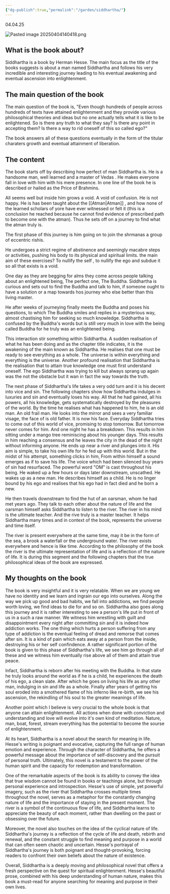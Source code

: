 ```yaml
---
{"dg-publish":true,"permalink":"/garden/siddhartha/"}
---
```


04.04.25

![Pasted image 20250404140418.png](/img/user/images/Pasted%20image%2020250404140418.png)
## What is the book about?

Siddhartha is a book by Herman Hesse. The main focus as the title of the books suggests is about a man named Siddhartha and follows his very incredible and interesting journey leading to his eventual awakening and eventual ascension into enlightenment.

## The main question of the book

The main question of the book is, "Even though hundreds of people across hundreds of texts have attained enlightenment and they provide various philosophical theories and ideas but no one actually tells what it is like to be enlightened. So is there any truth to what they say? Is there any point in accepting them? Is there a way to rid oneself of this so called ego?"

The book answers all of these questions eventually in the form of the titular charaters growth and eventual attainment of liberation.

## The content

 The book starts off by describing how perfect of man Siddhartha is. He is a handsome man, well learned and a master of Vedas . He makes everyone fall in love with him with his mere presence. In one line of the book he is described or hailed as the Price of Brahmins.

All seems well but inside him grows a void. A void of confusion. He is not happy. He is has been taught about the [[Atman\|Atman]] , and how none of the learned scholars of yore have ever witnessed or felt it (this is a conclusion he reached because he cannot find evidence of prescribed path to become one with the atman). Thus he sets off on a journey to find what the atman truly is.

The first phase of this journey is him going on to join the shrmanas a group of eccentric rishis.

He undergoes a strict regime of abstinence and seemingly macabre steps or activities, pushing his body to its physical and spiritual limits. the main aim of these exercises? To nullify the self , to nullify the ego and subdue it so all that exists is a void.

One day as they are begging for alms they come across people talking about an enlightened being, The perfect one, The Buddha. Siddhartha is curious and sets out to find the Buddha and talk to him, if someone ought to have a solution or a map towards hos journey who else better than this living master.

He after weeks of journeying finally meets the Buddha and poses his questions, to which The Buddha smiles and replies in a mysterious way, almost chastising him for seeking so much knowledge. Siddhartha is confused by the Buddha's words but is still very much in love with the being called Buddha for he truly was an enlightened being.

This interaction stir something within Siddhartha. A sudden realisation of what he has been doing and as the chapter title indicates, it is the awakening of the main known as Siddhartha. He realises that one must be ready to see everything as a whole. The universe is within everything and everything is the universe. Another profound realisation that Siddhartha is the realisation that to attain true knowledge one must first understand oneself. The ego Siddhartha was trying to kill but always sprang up again was the not the obstacle but it wan in fact the way towards the truth.

The next phase of Siddhartha's life takes a very odd turn and it is his decent into vice and sin. The following chapters show how Siddhartha indulges in luxuries and sin and eventually loses his way. All that he had gained, all his powers, all his knowledge, gets systematically destroyed by the pleasures of the world. By the time he realises what has happened to him, he is an old man. An old frail man. He looks into the mirror and sees a very familiar visage, the face of is old father. It is now his face. Everyday Siddhartha tries to come out of this world of vice, promising to stop tomorrow. But tomorrow never comes for him. And one night he has a breakdown. This results in him sitting under a mango tree reminiscing about his younger days. This results in him reaching a consensus and he leaves the city in the dead of the night without informing anyone. He ends up near a river and plunges into it. His aim is simple, to take his own life for he fed up with this world. But in the midst of his attempt, something clicks in him, From within himself a sound emerges as if to save his life. The voice which had been silenced buy years of sin had resurfaced. The powerful word "OM" is cast throughout his being. He waked up a few hours or days later downstream, unscathed. He wakes up as a new man. He describes himself as a child. He is no linger bound by his ego and realises that his ego had in fact died and he born a new.

He then travels downstream to find the hut of an oarsman, whom he had met years ago. They talk to each other about the nature of life and the oarsman himself asks Siddhartha to listen to the river. The river in his mind is the ultimate teacher. And the rive truly is a master teacher. It helps Siddhartha many times and in context of the book, represents the universe and time itself.

The river is present everywhere at the same time, may it be in the form of the sea, a brook a waterfall or the underground water. The river exists everywhere and hence is like time. According to the philosophy of the book the river is the ultimate representation of life and is a reflection of the nature of life. It is during this segment and the following chapters that the true philosophical ideas of the book are expressed.

## My thoughts on the book

The book is very insightful and it is very relatable. When we are young we have no identity and we learn and ingrain our ego into ourselves. Along the way we pick up good and bad habits, we fall into addictions, we find people worth loving, we find ideas to die for and so on. Siddhartha also goes along this journey and it is rather interesting to see a person's life put in front of us in a such a raw manner. We witness him wrestling with guilt and disappointment every night after committing sin and it is indeed how addiction works. The one thing which hurts a person suffering from any type of addiction is the eventual feeling of dread and remorse that comes after sin. It is a kind of pain which eats away at a person from the inside, destroying his or her self confindence. A rather significant portion of the book is given to this phase of Siddhartha's life, we see him go through all of these and we witness him eventually rise above all of them and attain true peace.

 Infact, Siddhartha is reborn after his meeting with the Buddha. In that state he truly looks around the world as if he is a child, he experiences the death of his ego, a clean slate. After which he goes on living his life as any other man, indulging in sin and life as a whole. Finally after years of getting his soul eroded into a smothered flame of his inferno like re-birth, we see his ascension, the rekindling of his soul to the greater meanings of life.

Another point which I believe is very crucial to the whole book is that anyone can attain enlightenment. All actions when done with conviction and understanding and love will evolve into it's own kind of meditation. Nature, man, boat, forest, stream everything has the potential to become the sourse of enlightenment.

At its heart, Siddhartha is a novel about the search for meaning in life. Hesse's writing is poignant and evocative, capturing the full range of human emotion and experience. Through the character of Siddhartha, he offers a powerful message about the importance of self-discovery and the pursuit of personal truth. Ultimately, this novel is a testament to the power of the human spirit and the capacity for redemption and transformation.

One of the remarkable aspects of the book is its ability to convey the idea that true wisdom cannot be found in books or teachings alone, but through personal experience and introspection. Hesse's use of simple, yet powerful imagery, such as the river that Siddhartha crosses multiple times throughout the novel, serves as a metaphor for the constantly changing nature of life and the importance of staying in the present moment. The river is a symbol of the continuous flow of life, and Siddhartha learns to appreciate the beauty of each moment, rather than dwelling on the past or obsessing over the future.

Moreover, the novel also touches on the idea of the cyclical nature of life. Siddhartha's journey is a reflection of the cycle of life and death, rebirth and renewal, and the constant struggle to find meaning and purpose in a world that can often seem chaotic and uncertain. Hesse's portrayal of Siddhartha's journey is both poignant and thought-provoking, forcing readers to confront their own beliefs about the nature of existence.

Overall, Siddhartha is a deeply moving and philosophical novel that offers a fresh perspective on the quest for spiritual enlightenment. Hesse's beautiful prose, combined with his deep understanding of human nature, makes this book a must-read for anyone searching for meaning and purpose in their own lives.